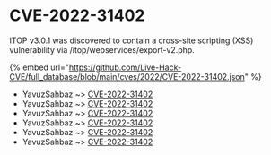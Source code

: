 # CVE-2022-31402

ITOP v3.0.1 was discovered to contain a cross-site scripting (XSS) vulnerability via /itop/webservices/export-v2.php.

{% embed url="https://github.com/Live-Hack-CVE/full_database/blob/main/cves/2022/CVE-2022-31402.json" %}


* YavuzSahbaz ~> [CVE-2022-31402](https://www.alice-snow.ru/2022/database/cve-2022-31402/cve-2022-31402-yavuzsahbaz)
* YavuzSahbaz ~> [CVE-2022-31402](https://www.alice-snow.ru/2022/database/cve-2022-31402/cve-2022-31402-yavuzsahbaz)
* YavuzSahbaz ~> [CVE-2022-31402](https://www.alice-snow.ru/2022/database/cve-2022-31402/cve-2022-31402-yavuzsahbaz)
* YavuzSahbaz ~> [CVE-2022-31402](https://www.alice-snow.ru/2022/database/cve-2022-31402/cve-2022-31402-yavuzsahbaz)
* YavuzSahbaz ~> [CVE-2022-31402](https://www.alice-snow.ru/2022/database/cve-2022-31402/cve-2022-31402-yavuzsahbaz)
* YavuzSahbaz ~> [CVE-2022-31402](https://www.alice-snow.ru/2022/database/cve-2022-31402/cve-2022-31402-yavuzsahbaz)